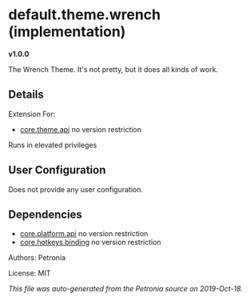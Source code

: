 # default.theme.wrench (implementation)
**v1.0.0**

The Wrench Theme.  It's not pretty, but it does all kinds of work.



## Details

Extension For:
* [core.theme.api](core.theme.api.md)
  no version restriction


Runs in elevated privileges

## User Configuration

Does not provide any user configuration.



## Dependencies

* [core.platform.api](core.platform.api.md)
  no version restriction
* [core.hotkeys.binding](core.hotkeys.binding.md)
  no version restriction







Authors: Petronia

License: MIT

*This file was auto-generated from the Petronia source on 2019-Oct-18.*
